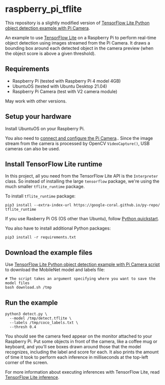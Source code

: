 # raspberry_pi_tflite

This repository is a slightly modified version of
[TensorFlow Lite Python object detection example with Pi Camera](https://github.com/tensorflow/examples/tree/master/lite/examples/object_detection/raspberry_pi).

An example to use [TensorFlow Lite](https://tensorflow.org/lite)
on a Raspberry Pi to perform real-time object detection using images
streamed from the Pi Camera. It draws a bounding box around each detected
object in the camera preview (when the object score is above a given threshold).

## Requirements

- Raspberry Pi (tested with Raspberry Pi 4 model 4GB)
- UbuntuOS (tested with Ubuntu Desktop 21.04)
- Raspberry Pi Camera (test with V2 camera module)

May work with other versions.

## Setup your hardware

Install UbuntuOS on your Raspberry Pi.

You also need to [connect and configure the Pi Camera](
https://www.raspberrypi.org/documentation/configuration/camera.md)..
Since the image stream from the camera is processed by OpenCV `VideoCapture()`,
USB cameras can also be used.

## Install TensorFlow Lite runtime

In this project, all you need from the TensorFlow Lite API is the `Interpreter`
class. So instead of installing the large `tensorflow` package, we're using the
much smaller `tflite_runtime` package.

To install `tflite_runtime` package:

```
pip3 install --extra-index-url https://google-coral.github.io/py-repo/ tflite_runtime
```

If you use Rasberry Pi OS (OS other than Ubuntu), follow
[Python quickstart](https://www.tensorflow.org/lite/guide/python#install_tensorflow_lite_for_python).

You also have to install additional Python packages:

```
pip3 install -r requirements.txt
```

## Download the example files

Use [TensorFlow Lite Python object detection example with Pi Camera script](https://github.com/tensorflow/examples/blob/master/lite/examples/object_detection/raspberry_pi/download.sh)
to download the MobileNet model and labels file:

```
# The script takes an argument specifying where you want to save the model files
bash download.sh /tmp
```

## Run the example

```
python3 detect.py \
  --model /tmp/detect.tflite \
  --labels /tmp/coco_labels.txt \
  --thresh 0.4
```

You should see the camera feed appear on the monitor attached to your Raspberry
Pi. Put some objects in front of the camera, like a coffee mug or keyboard, and
you'll see boxes drawn around those that the model recognizes, including the
label and score for each. It also prints the amount of time it took
to perform each inference in milliseconds at the top-left corner of the screen.

For more information about executing inferences with TensorFlow Lite, read
[TensorFlow Lite inference](https://www.tensorflow.org/lite/guide/inference).
